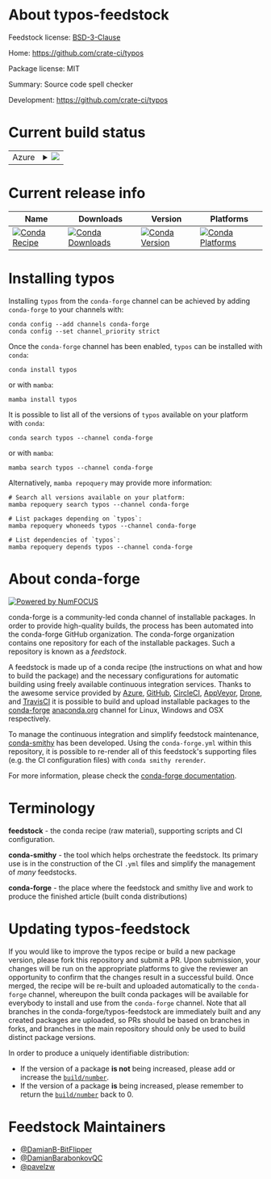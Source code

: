 About typos-feedstock
=====================

Feedstock license: [BSD-3-Clause](https://github.com/conda-forge/typos-feedstock/blob/main/LICENSE.txt)

Home: https://github.com/crate-ci/typos

Package license: MIT

Summary: Source code spell checker

Development: https://github.com/crate-ci/typos

Current build status
====================


<table>
    
  <tr>
    <td>Azure</td>
    <td>
      <details>
        <summary>
          <a href="https://dev.azure.com/conda-forge/feedstock-builds/_build/latest?definitionId=18656&branchName=main">
            <img src="https://dev.azure.com/conda-forge/feedstock-builds/_apis/build/status/typos-feedstock?branchName=main">
          </a>
        </summary>
        <table>
          <thead><tr><th>Variant</th><th>Status</th></tr></thead>
          <tbody><tr>
              <td>linux_64</td>
              <td>
                <a href="https://dev.azure.com/conda-forge/feedstock-builds/_build/latest?definitionId=18656&branchName=main">
                  <img src="https://dev.azure.com/conda-forge/feedstock-builds/_apis/build/status/typos-feedstock?branchName=main&jobName=linux&configuration=linux%20linux_64_" alt="variant">
                </a>
              </td>
            </tr><tr>
              <td>linux_aarch64</td>
              <td>
                <a href="https://dev.azure.com/conda-forge/feedstock-builds/_build/latest?definitionId=18656&branchName=main">
                  <img src="https://dev.azure.com/conda-forge/feedstock-builds/_apis/build/status/typos-feedstock?branchName=main&jobName=linux&configuration=linux%20linux_aarch64_" alt="variant">
                </a>
              </td>
            </tr><tr>
              <td>linux_ppc64le</td>
              <td>
                <a href="https://dev.azure.com/conda-forge/feedstock-builds/_build/latest?definitionId=18656&branchName=main">
                  <img src="https://dev.azure.com/conda-forge/feedstock-builds/_apis/build/status/typos-feedstock?branchName=main&jobName=linux&configuration=linux%20linux_ppc64le_" alt="variant">
                </a>
              </td>
            </tr><tr>
              <td>osx_64</td>
              <td>
                <a href="https://dev.azure.com/conda-forge/feedstock-builds/_build/latest?definitionId=18656&branchName=main">
                  <img src="https://dev.azure.com/conda-forge/feedstock-builds/_apis/build/status/typos-feedstock?branchName=main&jobName=osx&configuration=osx%20osx_64_" alt="variant">
                </a>
              </td>
            </tr><tr>
              <td>osx_arm64</td>
              <td>
                <a href="https://dev.azure.com/conda-forge/feedstock-builds/_build/latest?definitionId=18656&branchName=main">
                  <img src="https://dev.azure.com/conda-forge/feedstock-builds/_apis/build/status/typos-feedstock?branchName=main&jobName=osx&configuration=osx%20osx_arm64_" alt="variant">
                </a>
              </td>
            </tr><tr>
              <td>win_64</td>
              <td>
                <a href="https://dev.azure.com/conda-forge/feedstock-builds/_build/latest?definitionId=18656&branchName=main">
                  <img src="https://dev.azure.com/conda-forge/feedstock-builds/_apis/build/status/typos-feedstock?branchName=main&jobName=win&configuration=win%20win_64_" alt="variant">
                </a>
              </td>
            </tr>
          </tbody>
        </table>
      </details>
    </td>
  </tr>
</table>

Current release info
====================

| Name | Downloads | Version | Platforms |
| --- | --- | --- | --- |
| [![Conda Recipe](https://img.shields.io/badge/recipe-typos-green.svg)](https://anaconda.org/conda-forge/typos) | [![Conda Downloads](https://img.shields.io/conda/dn/conda-forge/typos.svg)](https://anaconda.org/conda-forge/typos) | [![Conda Version](https://img.shields.io/conda/vn/conda-forge/typos.svg)](https://anaconda.org/conda-forge/typos) | [![Conda Platforms](https://img.shields.io/conda/pn/conda-forge/typos.svg)](https://anaconda.org/conda-forge/typos) |

Installing typos
================

Installing `typos` from the `conda-forge` channel can be achieved by adding `conda-forge` to your channels with:

```
conda config --add channels conda-forge
conda config --set channel_priority strict
```

Once the `conda-forge` channel has been enabled, `typos` can be installed with `conda`:

```
conda install typos
```

or with `mamba`:

```
mamba install typos
```

It is possible to list all of the versions of `typos` available on your platform with `conda`:

```
conda search typos --channel conda-forge
```

or with `mamba`:

```
mamba search typos --channel conda-forge
```

Alternatively, `mamba repoquery` may provide more information:

```
# Search all versions available on your platform:
mamba repoquery search typos --channel conda-forge

# List packages depending on `typos`:
mamba repoquery whoneeds typos --channel conda-forge

# List dependencies of `typos`:
mamba repoquery depends typos --channel conda-forge
```


About conda-forge
=================

[![Powered by
NumFOCUS](https://img.shields.io/badge/powered%20by-NumFOCUS-orange.svg?style=flat&colorA=E1523D&colorB=007D8A)](https://numfocus.org)

conda-forge is a community-led conda channel of installable packages.
In order to provide high-quality builds, the process has been automated into the
conda-forge GitHub organization. The conda-forge organization contains one repository
for each of the installable packages. Such a repository is known as a *feedstock*.

A feedstock is made up of a conda recipe (the instructions on what and how to build
the package) and the necessary configurations for automatic building using freely
available continuous integration services. Thanks to the awesome service provided by
[Azure](https://azure.microsoft.com/en-us/services/devops/), [GitHub](https://github.com/),
[CircleCI](https://circleci.com/), [AppVeyor](https://www.appveyor.com/),
[Drone](https://cloud.drone.io/welcome), and [TravisCI](https://travis-ci.com/)
it is possible to build and upload installable packages to the
[conda-forge](https://anaconda.org/conda-forge) [anaconda.org](https://anaconda.org/)
channel for Linux, Windows and OSX respectively.

To manage the continuous integration and simplify feedstock maintenance,
[conda-smithy](https://github.com/conda-forge/conda-smithy) has been developed.
Using the ``conda-forge.yml`` within this repository, it is possible to re-render all of
this feedstock's supporting files (e.g. the CI configuration files) with ``conda smithy rerender``.

For more information, please check the [conda-forge documentation](https://conda-forge.org/docs/).

Terminology
===========

**feedstock** - the conda recipe (raw material), supporting scripts and CI configuration.

**conda-smithy** - the tool which helps orchestrate the feedstock.
                   Its primary use is in the construction of the CI ``.yml`` files
                   and simplify the management of *many* feedstocks.

**conda-forge** - the place where the feedstock and smithy live and work to
                  produce the finished article (built conda distributions)


Updating typos-feedstock
========================

If you would like to improve the typos recipe or build a new
package version, please fork this repository and submit a PR. Upon submission,
your changes will be run on the appropriate platforms to give the reviewer an
opportunity to confirm that the changes result in a successful build. Once
merged, the recipe will be re-built and uploaded automatically to the
`conda-forge` channel, whereupon the built conda packages will be available for
everybody to install and use from the `conda-forge` channel.
Note that all branches in the conda-forge/typos-feedstock are
immediately built and any created packages are uploaded, so PRs should be based
on branches in forks, and branches in the main repository should only be used to
build distinct package versions.

In order to produce a uniquely identifiable distribution:
 * If the version of a package **is not** being increased, please add or increase
   the [``build/number``](https://docs.conda.io/projects/conda-build/en/latest/resources/define-metadata.html#build-number-and-string).
 * If the version of a package **is** being increased, please remember to return
   the [``build/number``](https://docs.conda.io/projects/conda-build/en/latest/resources/define-metadata.html#build-number-and-string)
   back to 0.

Feedstock Maintainers
=====================

* [@DamianB-BitFlipper](https://github.com/DamianB-BitFlipper/)
* [@DamianBarabonkovQC](https://github.com/DamianBarabonkovQC/)
* [@pavelzw](https://github.com/pavelzw/)

